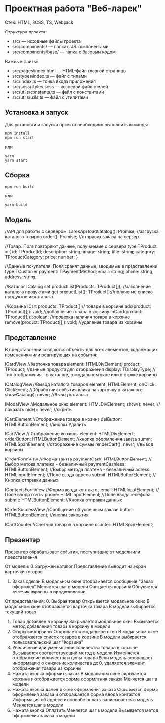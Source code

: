 # Проектная работа "Веб-ларек"

Стек: HTML, SCSS, TS, Webpack

Структура проекта:
- src/ — исходные файлы проекта
- src/components/ — папка с JS компонентами
- src/components/base/ — папка с базовым кодом

Важные файлы:
- src/pages/index.html — HTML-файл главной страницы
- src/types/index.ts — файл с типами
- src/index.ts — точка входа приложения
- src/scss/styles.scss — корневой файл стилей
- src/utils/constants.ts — файл с константами
- src/utils/utils.ts — файл с утилитами

## Установка и запуск
Для установки и запуска проекта необходимо выполнить команды

```
npm install
npm run start
```

или

```
yarn
yarn start
```
## Сборка

```
npm run build
```

или

```
yarn build
```


## Модель
//API для работы с сервером 
ILarekApi
    loadCatalog(): Promise<string>; //загрузка каталога товаров
    order(): Promise<string>; //отправка заказа на сервер

//Товар. Поля повторяют данные, получаемые с сервера
type TProduct = {
    id: TProductId;
    description: string;
    image: string;
    title: string;
    category: TProductCategory;
    price: number;
} 

//Данные покупателя. Поля хранят данные, вводимые в представлении
type TCustomer
    payment: TPaymentMethod;
    email: string;
    phone: string;
    address: string;

//Каталог
ICatalog 
    set productList(Products: TProduct[]); //заполнение каталога продуктами
    get productList(): TProduct[];//получение списка продуктов из каталога

//Корзина
ICart 
    products: TProduct[];// товары в корзине
    add(product: TProduct[];): void; //добавление товара в корзину
    inCard(product: TProduct[];):boolean; //проверка наличия товара в корзине
    remove(product: TProduct[];): void; //удаление товара из корзины

## Представление
В представлении создаются объекты для всех элементов, подлежащих изменениям или реагирующих на события:

ICardView //Карточка товара
	element: HTMLDivElement; 
	product: TProduct; //данные продукта для отображения
	display: TDisplayType; //тип отображения - в каталоге, в модальном окне или в строке корзины



ICatalogView //Вывод каталога товаров
	element: HTMLElement; 
	onClick: ClickEvent<string>; //Обработчик события клика на карточку в катаологе
	showCatalog(): never; //Вывод каталога


IModalView //Модальное окно
	element: HTMLDivElement;
	show(): never; //показать
	hide(): never; //скрыть


ICartElement //Отображение товара в козине
	delButton: HTMLButtonElement; //кнопка Удалить


ICartView // Отображение корзины
	element: HTMLDivElement;
    orderButton: HTMLButtonElement; //кнопка оформления заказа
    summ: HTMLSpanElement; //отображение суммы
    renderCart(): never; //вывод корзины


IOrderFormView //Форма заказа
    paymentCash: HTMLButtonElement; //Выбор метода платежа - безналичный
    paymentCashless: HTMLButtonElement; //Выбор метода платежа - безналичный
    adress: HTMLInputElement; //Поле ввода адреса
    submit: HTMLButtonElement; //Кнопка отправки данных

  
IContactsFormView //Форма ввода контактов
    email: HTMLInputElement; //Поле ввода почты
    phone: HTMLInputElement; //Поле ввода телефона
    submit: HTMLButtonElement; //Кнопка отправки данных

IOrderSuccessView //Сообщение об успешном заказе
    button: HTMLButtonElement; //кнопка закрытия

ICartCounter //Cчетчик товаров в корзине
    counter: HTMLSpanElement;



## Презентер
Презентер обрабатывает события, поступившие от модели или представления

От модели:
0. Загружен каталог
    Представление выводит на экран карточки товаров
1. Заказ сделан
    В модальном окне отображается сообщение "Заказ оформлен"
    Меняется шаг в модели
    Очищается корзина
    Обнуляется счетчик корзины в представлении

От представления:
0. Выбран товар
    Открывается модальное окно
    В модальном окне отображается карточка товара
    В модели выбирается текущий товар
1. Товар добавлен в корзину
    Закрывается модальное окно
    Вызывается метод добавления товара в корзину в модели
2. Открытие корзины
    Открывается модальное окно
    В модальном окне отображается список товаров в корзине
    В модели выбирается пользовательский шаг "Корзина"
3. Увеличение или уменьшение количества товара в корзине
    Вызывается соответствующий метод в модели
    Изменяется отображение количества и цены товара
    Если модель возвращает информацию о снижение количества до 0, удаляется элемент отображения товара из корзины
4. Нажата кнопка оформить заказ
    В модальном окне скрывается корзина и отображается форма оформления заказа
    Меняется шаг в модели
5. Нажата кнопка далее в окне оформления заказа
    Скрывается форма оформления заказа и отображается форма ввода контактов
    Информация об адресе и способе оплаты записывается в модель
    Меняется шаг в модели
6. Нажата кнопка Оплатить
    Меняется шаг в модели
    Вызывается метод оформления заказа в модели

 




